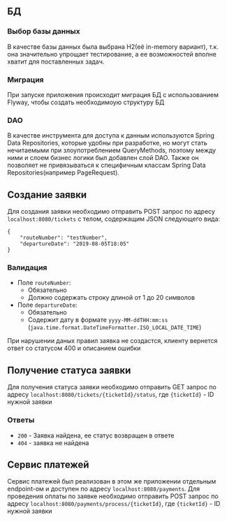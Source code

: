 ## БД
### Выбор базы данных
В качестве базы данных была выбрана H2(её in-memory вариант), т.к. она значительно упрощает тестирование,
а ее возможностей вполне хватит для поставленных задач.
### Миграция
При запуске приложения происходит миграция БД с использованием Flyway, чтобы создать необходимоую структуру БД
### DAO
В качестве инструмента для доступа к данным используются Spring Data Repositories, которые удобны при разработке,
но могут стать нечитаемыми при злоупотреблением QueryMethods, поэтому между ними и слоем бизнес логики был добавлен 
слой DAO. Также он позволяет не привязываться к специфичным классам Spring Data Repositories(например PageRequest).
## Создание заявки
Для создания заявки необходимо отправить POST запрос по адресу `localhost:8080/tickets` с телом, содержащим JSON следующего
вида:
```
{
    "routeNumber": "testNumber",
    "departureDate": "2019-08-05T18:05"
}
```
### Валидация
* Поле `routeNumber`:
  * Обязательно
  * Должно содержать строку длиной от 1 до 20 символов
* Поле `departureDate`:
  * Обязательно
  * Содержит дату в формате `yyyy-MM-ddTHH:mm:ss` (`java.time.format.DateTimeFormatter.ISO_LOCAL_DATE_TIME`)

При нарушении даных правил заявка не создастся, клиенту вернется ответ со статусом 400 и описанием ошибки
## Получение статуса заявки
Для получения статуса заявки необходимо отправить GET запрос по адресу `localhost:8080/tickets/{ticketId}/status`,
где `{ticketId}` - ID нужной заявки
### Ответы
* `200` - Заявка найдена, ее статус возвращен в ответе
* `404` - заявка не найдена
## Сервис платежей
Сервис платежей был реализован в этом же приложении отдельным endpoint-ом и доступен по адресу `localhost:8080/payments`.
Для проведения оплаты по заявке необходимо отправить POST запрос по адресу `localhost:8080/payments/process/{ticketId}`,
где `{ticketId}` - ID нужной заявки